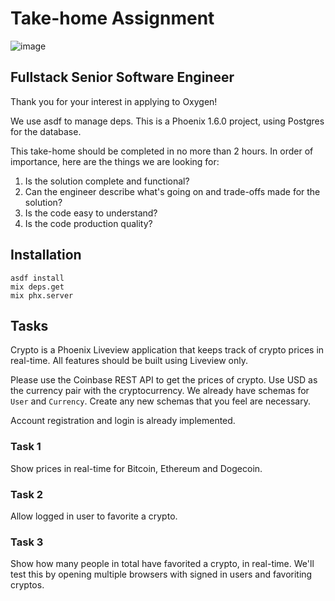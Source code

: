 # Take-home Assignment

![image](https://user-images.githubusercontent.com/686715/133868047-ae86e0fb-7a03-4b42-9e14-6645f37fcbc1.png)

## Fullstack Senior Software Engineer

Thank you for your interest in applying to Oxygen!

We use asdf to manage deps. This is a Phoenix 1.6.0 project, using Postgres for the database.

This take-home should be completed in no more than 2 hours. In order of importance, here are
the things we are looking for:

1. Is the solution complete and functional?
2. Can the engineer describe what's going on and trade-offs made for the solution?
3. Is the code easy to understand?
4. Is the code production quality?

## Installation

```
asdf install
mix deps.get
mix phx.server
```

## Tasks

Crypto is a Phoenix Liveview application that keeps track of crypto
prices in real-time. All features should be built using Liveview only.

Please use the Coinbase REST API to get the prices of crypto. Use USD as the 
currency pair with the cryptocurrency. We already have schemas for `User` and `Currency`. 
Create any new schemas that you feel are necessary.

Account registration and login is already implemented.

### Task 1

Show prices in real-time for Bitcoin, Ethereum and Dogecoin.

### Task 2

Allow logged in user to favorite a crypto.

### Task 3

Show how many people in total have favorited a crypto, in real-time. We'll
test this by opening multiple browsers with signed in users and favoriting
cryptos.



